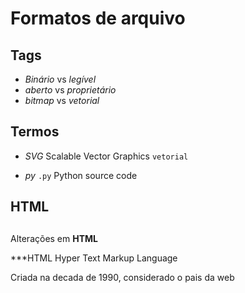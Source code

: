# Formatos de arquivo

## Tags

- *Binário* vs *legível*
- *aberto* vs *proprietário*
- *bitmap* vs *vetorial*

## Termos

- *SVG* Scalable Vector Graphics `vetorial`

- *py*  `.py` Python source code

## HTML 
## <title>Formatos de arquivos para a Aula 04</title>
<p>Alterações em <strong>HTML</strong> </p>
<!DOCTYPE html> 
***HTML Hyper Text Markup Language 
<p> Criada na decada de 1990, considerado o pais da web <p/>
